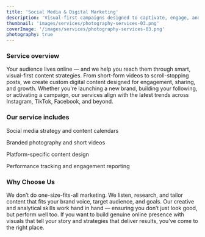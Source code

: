 ```yaml
---
title: 'Social Media & Digital Marketing'
description: 'Visual-first campaigns designed to captivate, engage, and convert — tailored for Instagram, TikTok, YouTube, and beyond.'
thumbnail: 'images/services/photography-services-03.png'
coverImage: '/images/services/photography-services-03.png'
photography: true
---
```


### Service overview

Your audience lives online — and we help you reach them through smart, visual-first content strategies. From short-form videos to scroll-stopping posts, we create custom digital content designed for engagement, sharing, and growth. Whether you're launching a new brand, building your following, or activating a campaign, our services align with the latest trends across Instagram, TikTok, Facebook, and beyond.

### Our service includes

Social media strategy and content calendars

Branded photography and short videos

Platform-specific content design

Performance tracking and engagement reporting

### Why Choose Us

We don’t do one-size-fits-all marketing. We listen, research, and tailor content that fits your brand voice, target audience, and goals. Our creative and analytical skills work hand in hand — ensuring you don’t just look good, but perform well too. If you want to build genuine online presence with visuals that tell your story and strategies that deliver results, you’ve come to the right place.